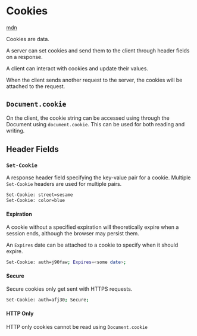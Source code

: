 # Cookies

[mdn](https://developer.mozilla.org/en-US/docs/Web/HTTP/Cookies)

Cookies are data.

A server can set cookies and send them to the client through header fields on a response.

A client can interact with cookies and update their values.

When the client sends another request to the server, the cookies will be attached to the request.

## `Document.cookie`

On the client, the cookie string can be accessed using through the Document using `document.cookie`. This can be used for both reading and writing.

## Header Fields

### `Set-Cookie`

A response header field specifying the key-value pair for a cookie. Multiple `Set-Cookie` headers are used for multiple pairs.

```bash
Set-Cookie: street=sesame
Set-Cookie: color=blue
```

#### Expiration

A cookie without a specified expiration will theoretically expire when a session ends, although the browser may persist them.

An `Expires` date can be attached to a cookie to specify when it should expire.

```bash
Set-Cookie: auth=j90faw; Expires=<some date>;
```

#### Secure

Secure cookies only get sent with HTTPS requests.

```bash
Set-Cookie: auth=afj30; Secure;
```

#### HTTP Only

HTTP only cookies cannot be read using `Document.cookie`

